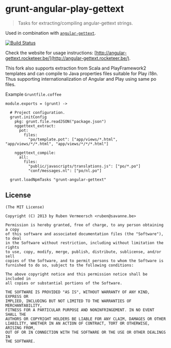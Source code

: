 # grunt-angular-play-gettext

> Tasks for extracting/compiling angular-gettext strings.

Used in combination with [`angular-gettext`](https://github.com/rubenv/angular-gettext).

[![Build Status](https://travis-ci.org/edofic/grunt-angular-play-gettext.png?branch=master)](https://travis-ci.org/edofic/grunt-angular-play-gettext)

Check the website for usage instructions: [http://angular-gettext.rocketeer.be/](http://angular-gettext.rocketeer.be/).

This fork also supports extraction from Scala and PlayFramework2 templates and can compile to Java properties files suitable for Play i18n. Thus supporting internationalization of Angular and Play using same po files.

Example `Gruntfile.coffee`

    module.exports = (grunt) ->
      
      # Project configuration.
      grunt.initConfig
        pkg: grunt.file.readJSON("package.json")
        nggettext_extract:
          pot:
            files:
              "po/template.pot": ["app/views/*.html", "app/views/*/*.html", "app/views/*/*/*.html"]

        nggettext_compile:
          all:
            files:
              "public/javascripts/translations.js": ["po/*.po"]
              "conf/messages.nl": ["po/nl.po"]

      grunt.loadNpmTasks "grunt-angular-gettext"


## License 

    (The MIT License)

    Copyright (C) 2013 by Ruben Vermeersch <ruben@savanne.be>

    Permission is hereby granted, free of charge, to any person obtaining a copy
    of this software and associated documentation files (the "Software"), to deal
    in the Software without restriction, including without limitation the rights
    to use, copy, modify, merge, publish, distribute, sublicense, and/or sell
    copies of the Software, and to permit persons to whom the Software is
    furnished to do so, subject to the following conditions:

    The above copyright notice and this permission notice shall be included in
    all copies or substantial portions of the Software.

    THE SOFTWARE IS PROVIDED "AS IS", WITHOUT WARRANTY OF ANY KIND, EXPRESS OR
    IMPLIED, INCLUDING BUT NOT LIMITED TO THE WARRANTIES OF MERCHANTABILITY,
    FITNESS FOR A PARTICULAR PURPOSE AND NONINFRINGEMENT. IN NO EVENT SHALL THE
    AUTHORS OR COPYRIGHT HOLDERS BE LIABLE FOR ANY CLAIM, DAMAGES OR OTHER
    LIABILITY, WHETHER IN AN ACTION OF CONTRACT, TORT OR OTHERWISE, ARISING FROM,
    OUT OF OR IN CONNECTION WITH THE SOFTWARE OR THE USE OR OTHER DEALINGS IN
    THE SOFTWARE.

